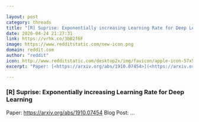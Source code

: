 ```yaml
---

layout: post
category: threads
title: "[R] Suprise: Exponentially increasing Learning Rate for Deep Learning"
date: 2020-04-24 21:27:31
link: https://vrhk.co/3bB2f6F
image: https://www.redditstatic.com/new-icon.png
domain: reddit.com
author: "reddit"
icon: http://www.redditstatic.com/desktop2x/img/favicon/apple-icon-57x57.png
excerpt: "Paper: [<https://arxiv.org/abs/1910.07454>](<https://arxiv.org/abs/1910.07454>) Blog Post: ..."

---
```


### [R] Suprise: Exponentially increasing Learning Rate for Deep Learning

Paper: [<https://arxiv.org/abs/1910.07454>](<https://arxiv.org/abs/1910.07454>) Blog Post: ...
